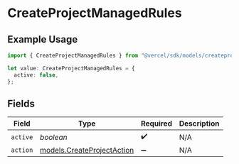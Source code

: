 # CreateProjectManagedRules

## Example Usage

```typescript
import { CreateProjectManagedRules } from "@vercel/sdk/models/createprojectop.js";

let value: CreateProjectManagedRules = {
  active: false,
};
```

## Fields

| Field                                                          | Type                                                           | Required                                                       | Description                                                    |
| -------------------------------------------------------------- | -------------------------------------------------------------- | -------------------------------------------------------------- | -------------------------------------------------------------- |
| `active`                                                       | *boolean*                                                      | :heavy_check_mark:                                             | N/A                                                            |
| `action`                                                       | [models.CreateProjectAction](../models/createprojectaction.md) | :heavy_minus_sign:                                             | N/A                                                            |